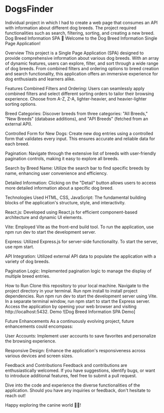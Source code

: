 # DogsFinder
Individual project in which I had to create a web page that consumes an API with information about different dog breeds. The project required functionalities such as search, filtering, sorting, and creating a new breed.
Dog Breed Information SPA 🐶
Welcome to the Dog Breed Information Single Page Application!

Overview
This project is a Single Page Application (SPA) designed to provide comprehensive information about various dog breeds. With an array of dynamic features, users can explore, filter, and sort through a wide range of dog breeds. From combined filters and ordering options to breed creation and search functionality, this application offers an immersive experience for dog enthusiasts and learners alike.

Features
Combined Filters and Ordering: Users can seamlessly apply combined filters and select different sorting orders to tailor their browsing experience. Choose from A-Z, Z-A, lighter-heavier, and heavier-lighter sorting options.

Breed Categories: Discover breeds from three categories: "All Breeds," "New Breeds" (database additions), and "API Breeds" (fetched from an external API).

Controlled Form for New Dogs: Create new dog entries using a controlled form that validates every input. This ensures accurate and reliable data for each breed.

Pagination: Navigate through the extensive list of breeds with user-friendly pagination controls, making it easy to explore all breeds.

Search by Breed Name: Utilize the search bar to find specific breeds by name, enhancing user convenience and efficiency.

Detailed Information: Clicking on the "Detail" button allows users to access more detailed information about a specific dog breed.

Technologies Used
HTML, CSS, JavaScript: The fundamental building blocks of the application's structure, style, and interactivity.

React.js: Developed using React.js for efficient component-based architecture and dynamic UI elements.

Vite: Employed Vite as the front-end build tool. To run the application, use npm run dev to start the development server.

Express: Utilized Express.js for server-side functionality. To start the server, use npm start.

API Integration: Utilized external API data to populate the application with a variety of dog breeds.

Pagination Logic: Implemented pagination logic to manage the display of multiple breed entries.

How to Run
Clone this repository to your local machine.
Navigate to the project directory in your terminal.
Run npm install to install project dependencies.
Run npm run dev to start the development server using Vite.
In a separate terminal window, run npm start to start the Express server.
Access the application by opening your web browser and visiting http://localhost:5432.
Demo
![Dog Breed Information SPA Demo]

Future Enhancements
As a continuously evolving project, future enhancements could encompass:

User Accounts: Implement user accounts to save favorites and personalize the browsing experience.

Responsive Design: Enhance the application's responsiveness across various devices and screen sizes.

Feedback and Contributions
Feedback and contributions are enthusiastically welcomed. If you have suggestions, identify bugs, or want to introduce additional features, feel free to submit a pull request.

Dive into the code and experience the diverse functionalities of the application. Should you have any inquiries or feedback, don't hesitate to reach out!

Happy exploring the canine world 🐕‍🦺!
